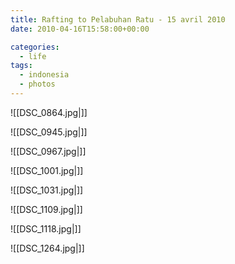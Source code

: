 ```yaml
---
title: Rafting to Pelabuhan Ratu - 15 avril 2010
date: 2010-04-16T15:58:00+00:00

categories:
  - life
tags:
  - indonesia
  - photos
---
```

![[DSC_0864.jpg|]]

![[DSC_0945.jpg|]]

![[DSC_0967.jpg|]]

![[DSC_1001.jpg|]]

![[DSC_1031.jpg|]]

![[DSC_1109.jpg|]]

![[DSC_1118.jpg|]]

![[DSC_1264.jpg|]]